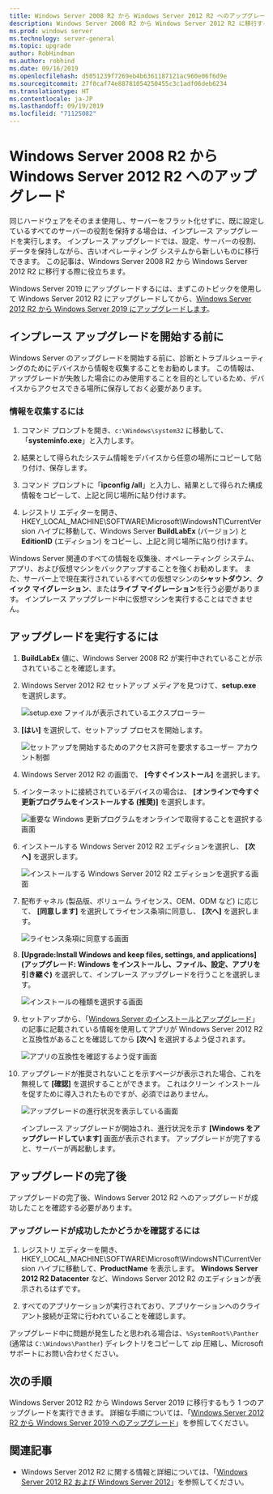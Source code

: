 ```yaml
---
title: Windows Server 2008 R2 から Windows Server 2012 R2 へのアップグレード | Microsoft Docs
description: Windows Server 2008 R2 から Windows Server 2012 R2 に移行するためのインプレース アップグレードを実行する方法について説明します。
ms.prod: windows server
ms.technology: server-general
ms.topic: upgrade
author: RobHindman
ms.author: robhind
ms.date: 09/16/2019
ms.openlocfilehash: d5051239f7269eb4b6361187121ac960e06f6d9e
ms.sourcegitcommit: 27f0caf74e88781054250455c3c1adf06deb6234
ms.translationtype: HT
ms.contentlocale: ja-JP
ms.lasthandoff: 09/19/2019
ms.locfileid: "71125082"
---
```

# <a name="upgrade-windows-server-2008-r2-to-windows-server-2012-r2"></a>Windows Server 2008 R2 から Windows Server 2012 R2 へのアップグレード

同じハードウェアをそのまま使用し、サーバーをフラット化せずに、既に設定しているすべてのサーバーの役割を保持する場合は、インプレース アップグレードを実行します。 インプレース アップグレードでは、設定、サーバーの役割、データを保持しながら、古いオペレーティング システムから新しいものに移行できます。 この記事は、Windows Server 2008 R2 から Windows Server 2012 R2 に移行する際に役立ちます。

Windows Server 2019 にアップグレードするには、まずこのトピックを使用して Windows Server 2012 R2 にアップグレードしてから、[Windows Server 2012 R2 から Windows Server 2019 にアップグレードします](upgrade-2012r2-to-2019.md)。

## <a name="before-you-begin-your-in-place-upgrade"></a>インプレース アップグレードを開始する前に

Windows Server のアップグレードを開始する前に、診断とトラブルシューティングのためにデバイスから情報を収集することをお勧めします。 この情報は、アップグレードが失敗した場合にのみ使用することを目的としているため、デバイスからアクセスできる場所に保存しておく必要があります。

### <a name="to-collect-your-info"></a>情報を収集するには

1. コマンド プロンプトを開き、`c:\Windows\system32` に移動して、「**systeminfo.exe**」と入力します。

2. 結果として得られたシステム情報をデバイスから任意の場所にコピーして貼り付け、保存します。

3. コマンド プロンプトに「**ipconfig /all**」と入力し、結果として得られた構成情報をコピーして、上記と同じ場所に貼り付けます。

4. レジストリ エディターを開き、HKEY_LOCAL_MACHINE\SOFTWARE\Microsoft\WindowsNT\CurrentVersion ハイブに移動して、Windows Server **BuildLabEx** (バージョン) と **EditionID** (エディション) をコピーし、上記と同じ場所に貼り付けます。

Windows Server 関連のすべての情報を収集後、オペレーティング システム、アプリ、および仮想マシンをバックアップすることを強くお勧めします。 また、サーバー上で現在実行されているすべての仮想マシンの**シャットダウン**、**クイック マイグレーション**、または**ライブ マイグレーション**を行う必要があります。 インプレース アップグレード中に仮想マシンを実行することはできません。

## <a name="to-perform-the-upgrade"></a>アップグレードを実行するには

1. **BuildLabEx** 値に、Windows Server 2008 R2 が実行中されていることが示されていることを確認します。

2. Windows Server 2012 R2 セットアップ メディアを見つけて、**setup.exe** を選択します。

    ![setup.exe ファイルが表示されているエクスプローラー](media/upgrade-2008r2-2012r2/setup-2012r2.png)

3. **[はい]** を選択して、セットアップ プロセスを開始します。

    ![セットアップを開始するためのアクセス許可を要求するユーザー アカウント制御](media/upgrade-2008r2-2012r2/start-setup-uac-box.png)

4. Windows Server 2012 R2 の画面で、 **[今すぐインストール]** を選択します。

5. インターネットに接続されているデバイスの場合は、 **[オンラインで今すぐ更新プログラムをインストールする (推奨)]** を選択します。

    ![重要な Windows 更新プログラムをオンラインで取得することを選択する画面](media/upgrade-2008r2-2012r2/imp-updates-win-setup.png)

6. インストールする Windows Server 2012 R2 エディションを選択し、 **[次へ]** を選択します。

    ![インストールする Windows Server 2012 R2 エディションを選択する画面](media/upgrade-2008r2-2012r2/select-os-edition.png)

7. 配布チャネル (製品版、ボリューム ライセンス、OEM、ODM など) に応じて、 **[同意します]** を選択してライセンス条項に同意し、 **[次へ]** を選択します。

    ![ライセンス条項に同意する画面](media/upgrade-2008r2-2012r2/license-terms.png)

8. **[Upgrade:Install Windows and keep files, settings, and applications]\(アップグレード: Windows をインストールし、ファイル、設定、アプリを引き継ぐ\)** を選択して、インプレース アップグレードを行うことを選択します。

    ![インストールの種類を選択する画面](media/upgrade-2008r2-2012r2/choose-install-upgrade.png)

9. セットアップから、「[Windows Server のインストールとアップグレード](https://docs.microsoft.com/windows-server/get-started/installation-and-upgrade)」の記事に記載されている情報を使用してアプリが Windows Server 2012 R2 と互換性があることを確認してから **[次へ]** を選択するよう促されます。

    ![アプリの互換性を確認するよう促す画面](media/upgrade-2008r2-2012r2/compatibility-report.png)

10. アップグレードが推奨されないことを示すページが表示された場合、これを無視して **[確認]** を選択することができます。 これはクリーン インストールを促すために導入されたものですが、必須ではありません。

    ![アップグレードの進行状況を表示している画面](media/upgrade-2008r2-2012r2/upgrading-windows-with-progress.png)

    インプレース アップグレードが開始され、進行状況を示す **[Windows をアップグレードしています]** 画面が表示されます。 アップグレードが完了すると、サーバーが再起動します。

## <a name="after-your-upgrade-is-done"></a>アップグレードの完了後

アップグレードの完了後、Windows Server 2012 R2 へのアップグレードが成功したことを確認する必要があります。

### <a name="to-make-sure-your-upgrade-was-successful"></a>アップグレードが成功したかどうかを確認するには

1. レジストリ エディターを開き、HKEY_LOCAL_MACHINE\SOFTWARE\Microsoft\WindowsNT\CurrentVersion ハイブに移動して、**ProductName** を表示します。 **Windows Server 2012 R2 Datacenter** など、Windows Server 2012 R2 のエディションが表示されるはずです。

2. すべてのアプリケーションが実行されており、アプリケーションへのクライアント接続が正常に行われていることを確認します。

アップグレード中に問題が発生したと思われる場合は、`%SystemRoot%\Panther` (通常は `C:\Windows\Panther`) ディレクトリをコピーして zip 圧縮し、Microsoft サポートにお問い合わせください。

## <a name="next-steps"></a>次の手順

Windows Server 2012 R2 から Windows Server 2019 に移行するもう 1 つのアップグレードを実行できます。 詳細な手順については、「[Windows Server 2012 R2 から Windows Server 2019 へのアップグレード](upgrade-2012r2-to-2019.md)」を参照してください。

## <a name="related-articles"></a>関連記事

- Windows Server 2012 R2 に関する情報と詳細については、「[Windows Server 2012 R2 および Windows Server 2012](https://docs.microsoft.com/previous-versions/windows/it-pro/windows-server-2012-R2-and-2012/hh801901(v=ws.11))」を参照してください。
